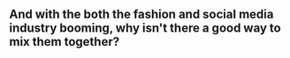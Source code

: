 ## And with the both the fashion and social media industry booming, why isn't there a good way to mix them together?
